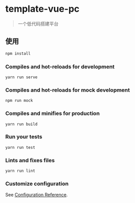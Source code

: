 # template-vue-pc

> 一个低代码搭建平台

## 使用

```bash
npm install
```

### Compiles and hot-reloads for development

```
yarn run serve
```

### Compiles and hot-reloads for mock development

```
npm run mock
```

### Compiles and minifies for production

```
yarn run build
```

### Run your tests

```
yarn run test
```

### Lints and fixes files

```
yarn run lint
```

### Customize configuration

See [Configuration Reference](https://cli.vuejs.org/config/).
